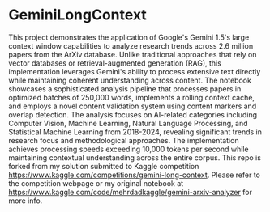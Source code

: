 # GeminiLongContext
This project demonstrates the application of Google's Gemini 1.5's large context window capabilities to analyze research trends across 2.6 million papers from the ArXiv database. Unlike traditional approaches that rely on vector databases or retrieval-augmented generation (RAG), this implementation leverages Gemini's ability to process extensive text directly while maintaining coherent understanding across content. The notebook showcases a sophisticated analysis pipeline that processes papers in optimized batches of 250,000 words, implements a rolling context cache, and employs a novel content validation system using content markers and overlap detection. The analysis focuses on AI-related categories including Computer Vision, Machine Learning, Natural Language Processing, and Statistical Machine Learning from 2018-2024, revealing significant trends in research focus and methodological approaches. The implementation achieves processing speeds exceeding 10,000 tokens per second while maintaining contextual understanding across the entire corpus. This repo is forked from my solution submitted to Kaggle competition https://www.kaggle.com/competitions/gemini-long-context. Please refer to the competition webpage or my original notebook at https://www.kaggle.com/code/mehrdadkaggle/gemini-arxiv-analyzer for more info.
